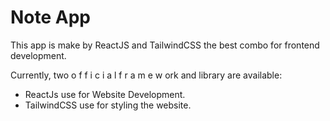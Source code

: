 # Note App

This app is make by ReactJS and TailwindCSS the best combo for frontend development.

Currently, two o f f i c i a l  f r a m e w ork and library are available:

- ReactJs use for Website Development.
- TailwindCSS use for styling the website.
